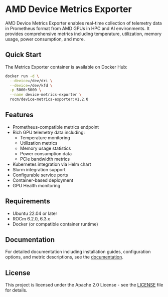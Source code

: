 # AMD Device Metrics Exporter

AMD Device Metrics Exporter enables real-time collection of telemetry data in Prometheus format from AMD GPUs in HPC and AI environments. It provides comprehensive metrics including temperature, utilization, memory usage, power consumption, and more.

## Quick Start

The Metrics Exporter container is available on Docker Hub:

```bash
docker run -d \
  --device=/dev/dri \
  --device=/dev/kfd \
  -p 5000:5000 \
  --name device-metrics-exporter \
  rocm/device-metrics-exporter:v1.2.0
```

## Features

- Prometheus-compatible metrics endpoint
- Rich GPU telemetry data including:
  - Temperature monitoring
  - Utilization metrics
  - Memory usage statistics
  - Power consumption data
  - PCIe bandwidth metrics
- Kubernetes integration via Helm chart
- Slurm integration support
- Configurable service ports
- Container-based deployment
- GPU Health monitoring

## Requirements

- Ubuntu 22.04 or later
- ROCm 6.2.0, 6.3.x
- Docker (or compatible container runtime)

## Documentation

For detailed documentation including installation guides, configuration options, and metric descriptions, see the [documentation](https://instinct.docs.amd.com/projects/device-metrics-exporter/en/latest/).

## License

This project is licensed under the Apache 2.0 License - see the [LICENSE](LICENSE) file for details.
